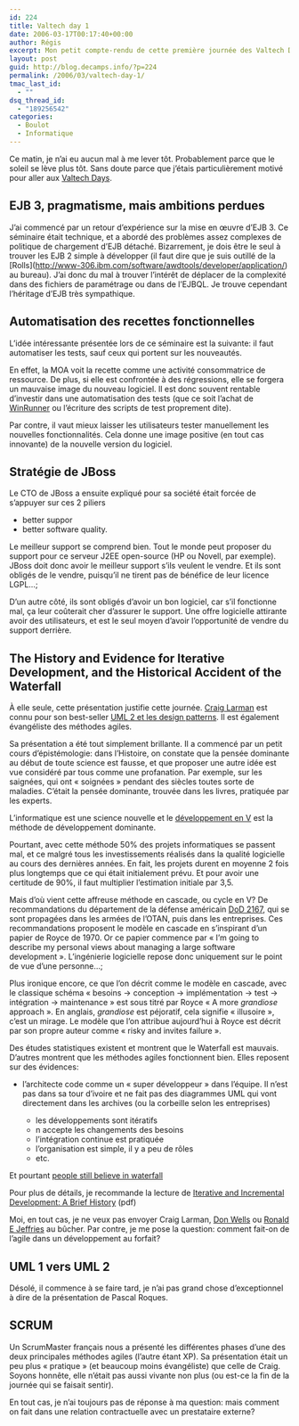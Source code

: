 ```yaml
---
id: 224
title: Valtech day 1
date: 2006-03-17T00:17:40+00:00
author: Régis
excerpt: Mon petit compte-rendu de cette première journée des Valtech Days, séminaires de veille technologique.
layout: post
guid: http://blog.decamps.info/?p=224
permalink: /2006/03/valtech-day-1/
tmac_last_id:
  - ""
dsq_thread_id:
  - "189256542"
categories:
  - Boulot
  - Informatique
---
```

Ce matin, je n’ai eu aucun mal à me lever tôt. Probablement parce que le soleil se lève plus tôt. Sans doute parce que j’étais particulièrement motivé pour aller aux [Valtech Days](http://blog.decamps.info/2006/03/valtech-days-1617-mars/ "Valtech Days 2006").

## EJB 3, pragmatisme, mais ambitions perdues

J’ai commencé par un retour d’expérience sur la mise en œuvre d’EJB 3. Ce séminaire était technique, et a abordé des problèmes assez complexes de politique de chargement d’EJB détaché. Bizarrement, je dois être le seul à trouver les EJB 2 simple à développer (il faut dire que je suis outillé de la \[Rolls\](http://www-306.ibm.com/software/awdtools/developer/application/) au bureau). J’ai donc du mal à trouver l’intérêt de déplacer de la complexité dans des fichiers de paramétrage ou dans de l’EJBQL. Je trouve cependant l’héritage d’EJB très sympathique.

## Automatisation des recettes fonctionnelles

L’idée intéressante présentée lors de ce séminaire est la suivante: il faut automatiser les tests, sauf ceux qui portent sur les nouveautés.

En effet, la MOA voit la recette comme une activité consommatrice de ressource. De plus, si elle est confrontée à des régressions, elle se forgera un mauvaise image du nouveau logiciel. Il est donc souvent rentable d’investir dans une automatisation des tests (que ce soit l’achat de [WinRunner](http://blog.decamps.info/www.mercury.com/us/products/quality-center/functional-testing/winrunner/) ou l’écriture des scripts de test proprement dite).

Par contre, il vaut mieux laisser les utilisateurs tester manuellement les nouvelles fonctionnalités. Cela donne une image positive (en tout cas innovante) de la nouvelle version du logiciel.

## Stratégie de JBoss

Le CTO de JBoss a ensuite expliqué pour sa société était forcée de s’appuyer sur ces 2 piliers

  * better suppor
  * better software quality.

Le meilleur support se comprend bien. Tout le monde peut proposer du support pour ce serveur J2EE open-source (HP ou Novell, par exemple). JBoss doit donc avoir le meilleur support s’ils veulent le vendre. Et ils sont obligés de le vendre, puisqu’il ne tirent pas de bénéfice de leur licence LGPL…;

D’un autre côté, ils sont obligés d’avoir un bon logiciel, car s’il fonctionne mal, ça leur coûterait cher d’assurer le support. Une offre logicielle attirante avoir des utilisateurs, et est le seul moyen d’avoir l’opportunité de vendre du support derrière.

## The History and Evidence for Iterative Development, and the Historical Accident of the Waterfall

À elle seule, cette présentation justifie cette journée. [Craig Larman](http://www.craiglarman.com/) est connu pour son best-seller [UML 2 et les design patterns](http://www.amazon.fr/exec/obidos/ASIN/2744070904/wwwdeveloppec-21/403-0947517-3034828). Il est également évangéliste des méthodes agiles.

Sa présentation a été tout simplement brillante. Il a commencé par un petit cours d’épistémologie: dans l’Histoire, on constate que la pensée dominante au début de toute science est fausse, et que proposer une autre idée est vue considéré par tous comme une profanation. Par exemple, sur les saignées, qui ont « soignées » pendant des siècles toutes sorte de maladies. C’était la pensée dominante, trouvée dans les livres, pratiquée par les experts.

L’informatique est une science nouvelle et le [développement en V](http://fr.wikipedia.org/wiki/Cycle_en_V) est la méthode de développement dominante.

Pourtant, avec cette méthode 50% des projets informatiques se passent mal, et ce malgré tous les investissements réalisés dans la qualité logicielle au cours des dernières années. En fait, les projets durent en moyenne 2 fois plus longtemps que ce qui était initialement prévu. Et pour avoir une certitude de 90%, il faut multiplier l’estimation initiale par 3,5.

Mais d’où vient cette affreuse méthode en cascade, ou cycle en V? De recommandations du département de la défense américain [DoD 2167](http://www.software.org/quagmire/descriptions/dod-std-2167a.asp), qui se sont propagées dans les armées de l’OTAN, puis dans les entreprises. Ces recommandations proposent le modèle en cascade en s’inspirant d’un papier de Royce de 1970. Or ce papier commence par « I’m going to describe my personal views about managing a large software development ». L’ingénierie logicielle repose donc uniquement sur le point de vue d’une personne…;

Plus ironique encore, ce que l’on décrit comme le modèle en cascade, avec le classique schéma « besoins -> conception -> implémentation -> test -> intégration -> maintenance » est sous titré par Royce « A more _grandiose_ approach ». En anglais, _grandiose_ est péjoratif, cela signifie « illusoire », c’est un mirage. Le modèle que l’on attribue aujourd’hui à Royce est décrit par son propre auteur comme « risky and invites failure ».

Des études statistiques existent et montrent que le Waterfall est mauvais. D’autres montrent que les méthodes agiles fonctionnent bien. Elles reposent sur des évidences:

* l’architecte code comme un « super développeur » dans l’équipe. Il n’est pas dans sa tour d’ivoire et ne fait pas des diagrammes UML qui vont directement dans les archives (ou la corbeille selon les entreprises)

  * les développements sont itératifs
  * n accepte les changements des besoins
  * l’intégration continue est pratiquée
  * l’organisation est simple, il y a peu de rôles
  * etc.

Et pourtant [people still believe in waterfall](http://tarmo.fi/blog/2005/09/09/dont-draw-diagrams-of-wrong-practices-or-why-people-still-believe-in-the-waterfall-model/)

Pour plus de détails, je recommande la lecture de [Iterative and Incremental Development: A Brief History](http://www2.umassd.edu/SWPI/xp/articles/r6047.pdf) (pdf)
  
Moi, en tout cas, je ne veux pas envoyer Craig Larman, [Don Wells](http://www.extremeprogramming.org/) ou [Ronald E Jeffries](http://www.xprogramming.com/) au bûcher. Par contre, je me pose la question: comment fait-on de l’agile dans un développement au forfait?

## UML 1 vers UML 2

Désolé, il commence à se faire tard, je n’ai pas grand chose d’exceptionnel à dire de la présentation de Pascal Roques.

## SCRUM

Un ScrumMaster français nous a présenté les différentes phases d’une des deux principales méthodes agiles (l’autre étant XP). Sa présentation était un peu plus « pratique » (et beaucoup moins évangéliste) que celle de Craig. Soyons honnête, elle n’était pas aussi vivante non plus (ou est-ce la fin de la journée qui se faisait sentir).

En tout cas, je n’ai toujours pas de réponse à ma question: mais comment on fait dans une relation contractuelle avec un prestataire externe?
